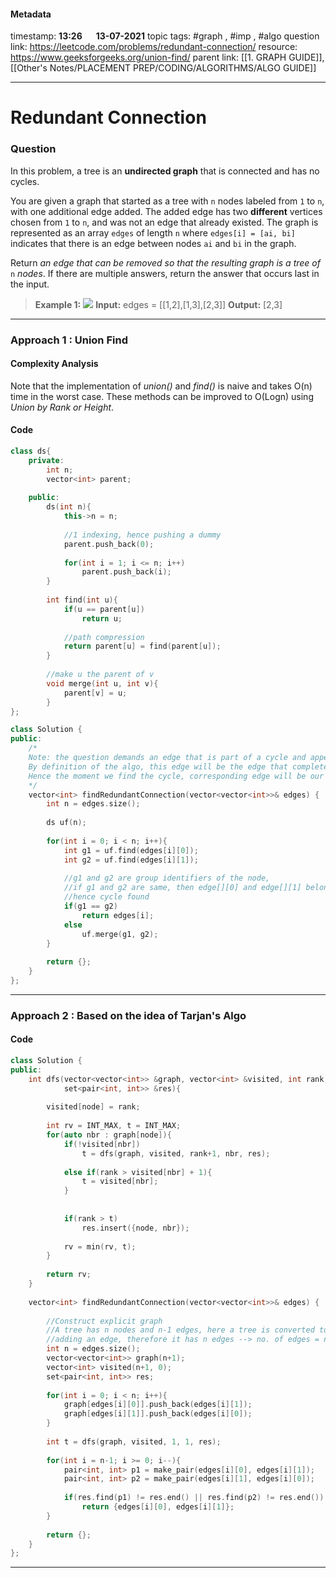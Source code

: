 #### Metadata

timestamp: **13:26**  &emsp;  **13-07-2021**
topic tags: #graph , #imp , #algo 
question link: https://leetcode.com/problems/redundant-connection/
resource: https://www.geeksforgeeks.org/union-find/
parent link: [[1. GRAPH GUIDE]], [[Other's Notes/PLACEMENT PREP/CODING/ALGORITHMS/ALGO GUIDE]]

---

# Redundant Connection

### Question

In this problem, a tree is an **undirected graph** that is connected and has no cycles.

You are given a graph that started as a tree with `n` nodes labeled from `1` to `n`, with one additional edge added. The added edge has two **different** vertices chosen from `1` to `n`, and was not an edge that already existed. The graph is represented as an array `edges` of length `n` where `edges[i] = [ai, bi]` indicates that there is an edge between nodes `ai` and `bi` in the graph.

Return _an edge that can be removed so that the resulting graph is a tree of_ `n` _nodes_. If there are multiple answers, return the answer that occurs last in the input.

>**Example 1:**
![](https://assets.leetcode.com/uploads/2021/05/02/reduntant1-1-graph.jpg)
**Input:** edges = [[1,2],[1,3],[2,3]]
**Output:** [2,3]

---


### Approach 1 : Union Find
#### Complexity Analysis
Note that the implementation of _union()_ and _find()_ is naive and takes O(n) time in the worst case. These methods can be improved to O(Logn) using _Union by Rank or Height_.

#### Code

``` cpp
class ds{
    private:
        int n;
        vector<int> parent;
    
    public:
        ds(int n){
            this->n = n;
            
            //1 indexing, hence pushing a dummy
            parent.push_back(0);
            
            for(int i = 1; i <= n; i++)
                parent.push_back(i);
        }
    
        int find(int u){
            if(u == parent[u])
                return u;
            
            //path compression
            return parent[u] = find(parent[u]);
        }
    
        //make u the parent of v
        void merge(int u, int v){
            parent[v] = u;
        }
};

class Solution {
public:
    /*
    Note: the question demands an edge that is part of a cycle and appears last in the input.
    By definition of the algo, this edge will be the edge that completes the cycle
    Hence the moment we find the cycle, corresponding edge will be our answer
    */
    vector<int> findRedundantConnection(vector<vector<int>>& edges) {
        int n = edges.size();
        
        ds uf(n);
        
        for(int i = 0; i < n; i++){
            int g1 = uf.find(edges[i][0]);
            int g2 = uf.find(edges[i][1]);
            
            //g1 and g2 are group identifiers of the node,
            //if g1 and g2 are same, then edge[][0] and edge[][1] belong to the same group
            //hence cycle found
            if(g1 == g2)
                return edges[i];
            else
                uf.merge(g1, g2);
        }
        
        return {};
    }
};

```

---
### Approach 2 : Based on the idea of Tarjan's Algo

#### Code

``` cpp
class Solution {
public:
    int dfs(vector<vector<int>> &graph, vector<int> &visited, int rank, int node, 
            set<pair<int, int>> &res){
        
        visited[node] = rank;
        
        int rv = INT_MAX, t = INT_MAX;
        for(auto nbr : graph[node]){
            if(!visited[nbr])
                t = dfs(graph, visited, rank+1, nbr, res);
            
            else if(rank > visited[nbr] + 1){
                t = visited[nbr];
            }
            
            
            if(rank > t)
                res.insert({node, nbr});
            
            rv = min(rv, t);           
        }
        
        return rv;
    }
    
    vector<int> findRedundantConnection(vector<vector<int>>& edges) {
        
        //Construct explicit graph
        //A tree has n nodes and n-1 edges, here a tree is converted to a graph by
        //adding an edge, therefore it has n edges --> no. of edges = no. of nodes
        int n = edges.size();
        vector<vector<int>> graph(n+1);
        vector<int> visited(n+1, 0);
        set<pair<int, int>> res;
        
        for(int i = 0; i < n; i++){
            graph[edges[i][0]].push_back(edges[i][1]);
            graph[edges[i][1]].push_back(edges[i][0]);
        }
        
        int t = dfs(graph, visited, 1, 1, res);
        
        for(int i = n-1; i >= 0; i--){
            pair<int, int> p1 = make_pair(edges[i][0], edges[i][1]);
            pair<int, int> p2 = make_pair(edges[i][1], edges[i][0]);
            
            if(res.find(p1) != res.end() || res.find(p2) != res.end())
                return {edges[i][0], edges[i][1]};
        }
        
        return {};
    }
};

```

---

